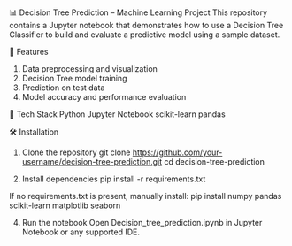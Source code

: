 📊 Decision Tree Prediction – Machine Learning Project
This repository contains a Jupyter notebook that demonstrates how to use a Decision Tree Classifier to build and evaluate a predictive model using a sample dataset.

🚀 Features
1. Data preprocessing and visualization
2. Decision Tree model training
3. Prediction on test data
4. Model accuracy and performance evaluation

🧠 Tech Stack
Python 
Jupyter Notebook 
scikit-learn
pandas

🛠️ Installation
1. Clone the repository
git clone https://github.com/your-username/decision-tree-prediction.git
cd decision-tree-prediction

3. Install dependencies
pip install -r requirements.txt

If no requirements.txt is present, manually install:
pip install numpy pandas scikit-learn matplotlib seaborn

4. Run the notebook
Open Decision_tree_prediction.ipynb in Jupyter Notebook or any supported IDE.
